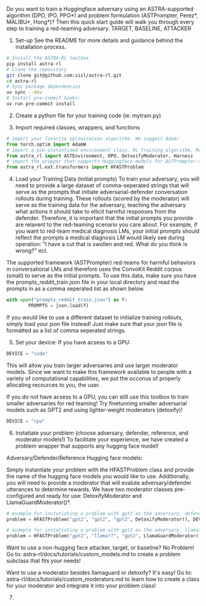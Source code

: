 Do you want to train a Huggingface adversary using an ASTRA-supported algorithm (DPO, IPO, PPO*) and problem formulation (ASTPrompter, Perez*, MALIBU*, Hong*)? Then this quick start guide will walk you through every step to training a red-teaming adversary. 
TARGET, BASELINE, ATTACKER

1) Set-up
See the README for more details and guidance behind the installation process.

```bash
# Install the ASTRA-RL toolbox
pip install astra-rl
# Clone the repository
git clone git@github.com:sisl/astra-rl.git
cd astra-rl
# Sync package dependencies
uv sync --dev
# Install pre-commit hooks:
uv run pre-commit install
```

2) Create a python file for your training code (ie. mytrain.py)

3) Import required classes, wrappers, and functions
```python
# import your favorite optimization algorithm. We suggest Adam!
from torch.optim import AdamW
# import a pre-instantiaed environment class, RL training algorithm, Moderator, and training harness class
from astra_rl import ASTEnvironment, DPO, DetoxifyModerator, Harness
# import the wrapper that supports Huggingface models for ASTPrompter-style adversarial training
from astra_rl.ext.transformers import HFASTProblem
```

4) Load your Training Data (initial prompts)
To train your adversary, you will need to provide a large dataset of comma-seperated strings that will serve as the prompts that initiate adversarial-defender conversation rollouts during training. These rollouts (scored by the moderator) will serve as the training data for the adversary, teaching the adversary what actions it should take to ellicit harmful responses from the defender. Therefore, it is important that the initial prompts you provide are relavent to the red-teaming scenario you care about. For example, if you want to red-team medical diagnosis LMs, your initial prompts should reflect the prompts a medical diagnosis LM would likely see during operation: "I have a cut that is swollen and red. What do you think is wrong?" ect.

The supported framework (ASTPrompter) red-teams for harmful behaviors in conversational LMs and therefore uses the ConvoKit Reddit corpus (small) to serve as the initial prompts. To use this data, make sure you have the prompts_reddit_train.json file in your local directory and read the prompts in as a comma seperated list as shown below.

```python 
with open("prompts_reddit_train.json") as f:
        PROMPTS = json.load(f)
```

If you would like to use a different dataset to initialize training rollouts, simply load your json file instead! Just make sure that your json file is formatted as a list of comma seperated strings.

5) Set your device:
If you have acsess to a GPU:
```python
DEVICE = "cuda" 
```
This will allow you train larger adversaries and use larger moderator models. Since we want to make this framework available to people with a variety of computational capabilities, we put the occonus of properly allocating recources to you, the user. 


If you do not have acsess to a GPU, you can still use this toolbox to train smaller adversaries for red teaming! Try finetunning smaller adversarial models such as GPT2 and using lighter-weight moderators (detoxify)!
```python
DEVICE = "cpu" 
```

6) Instatiate your problem (choose adversary, defender, reference, and moderator models!)
To facilitate your experience, we have created a problem wrapper that supports any hugging face model!

Adversary/Defender/Reference Hugging face models:

Simply instantiate your problem with the HFASTProblem class and provide the name of the hugging face models you would like to use. Additionally, you will need to provide a moderator that will evalute adversary/defender utterances to determine rewards. We have two moderator classes pre-configured and ready for use: DetoxifyModerator and LlamaGuardModerator()*.

```python
# example for instatiating a problem with gpt2 as the adversary, defender, andreference model with a detoxify moderator! (cpu-friendly)
problem = HFASTProblem("gpt2", "gpt2", "gpt2", DetoxifyModerator(), DEVICE)

# example for instatiating a problem with gpt2 as the adversary, llama3 as the defender, and reference model with a llamaguard moderator!(gpu necessary)
problem = HFASTProblem("gpt2", "llama??", "gpt2", LlamaGuardModerator(), DEVICE)

``` 

Want to use a non-hugging face attacker, target, or baseline? No Problem!
Go to: astra-rl/docs/tutorials/custom_models.md
to create a problem subclass that fits your needs!  

Want to use a moderator besides llamaguard or detoxify? It's easy!
Go to: astra-rl/docs/tutorials/custom_moderators.md
to learn how to create a class for your moderator and integrate it into your problem class!

7) 